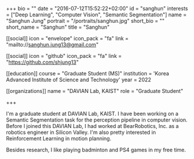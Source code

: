 +++
bio = ""
date = "2016-07-12T15:52:22+02:00"
id = "sanghun"
interests = ["Deep Learning", "Computer Vision", "Semantic Segmentation"]
name = "Sanghun Jung"
portrait = "/portraits/sanghun.jpg"
short_bio = ""
short_name = "Sanghun"
title = "Sanghun"


[[social]]
    icon = "envelope"
    icon_pack = "fa"
    link = "mailto://sanghun.jung13@gmail.com"

[[social]]
    icon = "github"
    icon_pack = "fa"
    link = "https://github.com/shjung13"

[[education]]
    course = "Graduate Student (MS)"
    institution = 'Korea Advanced Institute of Science and Technology'
    year = 2022

[[organizations]]
    name = "DAVIAN Lab, KAIST"
    role = "Graduate Student"

+++

I'm a graduate student at DAVIAN Lab, KAIST. I have been working on a Semantic Segmentation task for the perception pipeline in computer vision. Before I joined this DAVIAN Lab, I had worked at BearRobotics, Inc. as a robotics engineer in Silicon Valley. I'm also pretty interested in Reinforcement Learning in motion planning. 

Besides research, I like playing badminton and PS4 games in my free time.